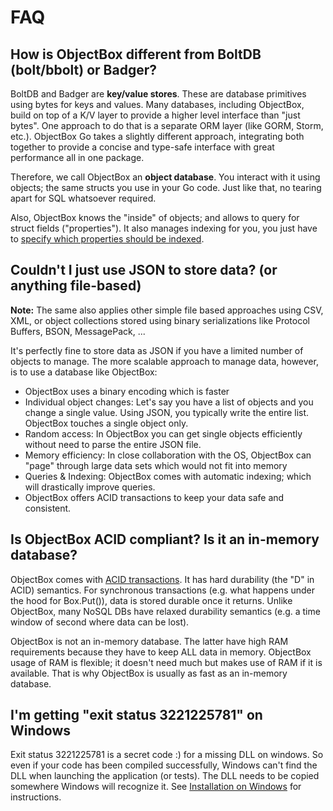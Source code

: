 # FAQ

## How is ObjectBox different from BoltDB \(bolt/bbolt\) or Badger?

BoltDB and Badger are **key/value stores**. These are database primitives using bytes for keys and values. Many databases, including ObjectBox, build on top of a K/V layer to provide a higher level interface than "just bytes". One approach to do that is a separate ORM layer \(like GORM, Storm, etc.\). ObjectBox Go takes a slightly different approach, integrating both together to provide a concise and type-safe interface with great performance all in one package.

Therefore, we call ObjectBox an **object database**. You interact with it using objects; the same structs you use in your Go code. Just like that, no tearing apart for SQL whatsoever required.

Also, ObjectBox knows the "inside" of objects; and allows to query for struct fields \("properties"\). It also manages indexing for you, you just have to [specify which properties should be indexed](entity-annotations.md#basic-annotations-for-entity-properties).

## Couldn't I just use JSON to store data? \(or anything file-based\)

**Note:** The same also applies other simple file based approaches using CSV, XML, or object collections  stored using binary serializations like Protocol Buffers, BSON, MessagePack, ...

It's perfectly fine to store data as JSON if you have a limited number of objects to manage. The more scalable approach to manage data, however, is to use a database like ObjectBox:

* ObjectBox uses a binary encoding which is faster
* Individual object changes: Let's say you have a list of objects and you change a single value. Using JSON, you typically write the entire list. ObjectBox touches a single object only.
* Random access: In ObjectBox you can get single objects efficiently without need to parse the entire JSON file.
* Memory efficiency: In close collaboration with the OS, ObjectBox can "page" through large data sets which would not fit into memory
* Queries & Indexing: ObjectBox comes with automatic indexing; which will drastically improve queries.
* ObjectBox offers ACID transactions to keep your data safe and consistent.

## Is ObjectBox ACID compliant? Is it an in-memory database?

ObjectBox comes with [ACID transactions](transactions.md). It has hard durability \(the "D" in ACID\) semantics. For synchronous transactions \(e.g. what happens under the hood for Box.Put\(\)\), data is stored durable once it returns. Unlike ObjectBox, many NoSQL DBs have relaxed durability semantics  \(e.g. a time window of second where data can be lost\).

ObjectBox is not an in-memory database. The latter have high RAM requirements because they have to keep ALL data in memory. ObjectBox usage of RAM is flexible; it doesn't need much but makes use of RAM if it is available. That is why ObjectBox is usually as fast as an in-memory database.

## I'm getting "exit status 3221225781" on Windows

Exit status 3221225781 is a secret code  :\) for a missing DLL on windows. So even if your code has been compiled successfully, Windows can't find the DLL when launching the application \(or tests\). The DLL needs to be copied somewhere Windows will recognize it. See [Installation on Windows](install.md#objectbox-library-on-windows) for instructions.



